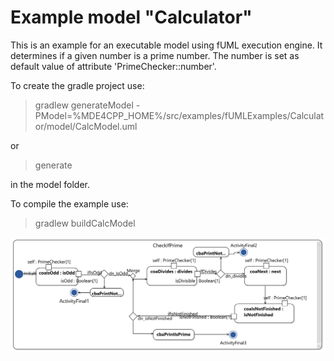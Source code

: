 # Example model "Calculator"

This is an example for an executable model using fUML execution engine. It determines if a given number is a prime number. The number is set as default value of attribute 'PrimeChecker::number'.

To create the gradle project use:

> gradlew generateModel -PModel=%MDE4CPP_HOME%/src/examples/fUMLExamples/Calculator/model/CalcModel.uml

or

> generate

in the model folder.

To compile the example use:

> gradlew buildCalcModel

![Activity diagramm of prime checker calc model to determine if a given number is prime.](diagram.png)
